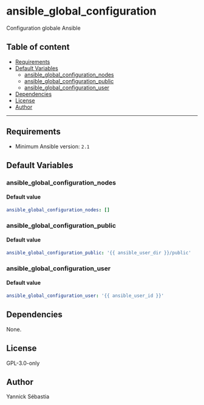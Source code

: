 # ansible_global_configuration

Configuration globale Ansible

## Table of content

- [Requirements](#requirements)
- [Default Variables](#default-variables)
  - [ansible_global_configuration_nodes](#ansible_global_configuration_nodes)
  - [ansible_global_configuration_public](#ansible_global_configuration_public)
  - [ansible_global_configuration_user](#ansible_global_configuration_user)
- [Dependencies](#dependencies)
- [License](#license)
- [Author](#author)

---

## Requirements

- Minimum Ansible version: `2.1`

## Default Variables

### ansible_global_configuration_nodes

#### Default value

```YAML
ansible_global_configuration_nodes: []
```

### ansible_global_configuration_public

#### Default value

```YAML
ansible_global_configuration_public: '{{ ansible_user_dir }}/public'
```

### ansible_global_configuration_user

#### Default value

```YAML
ansible_global_configuration_user: '{{ ansible_user_id }}'
```

## Dependencies

None.

## License

GPL-3.0-only

## Author

Yannick Sébastia
